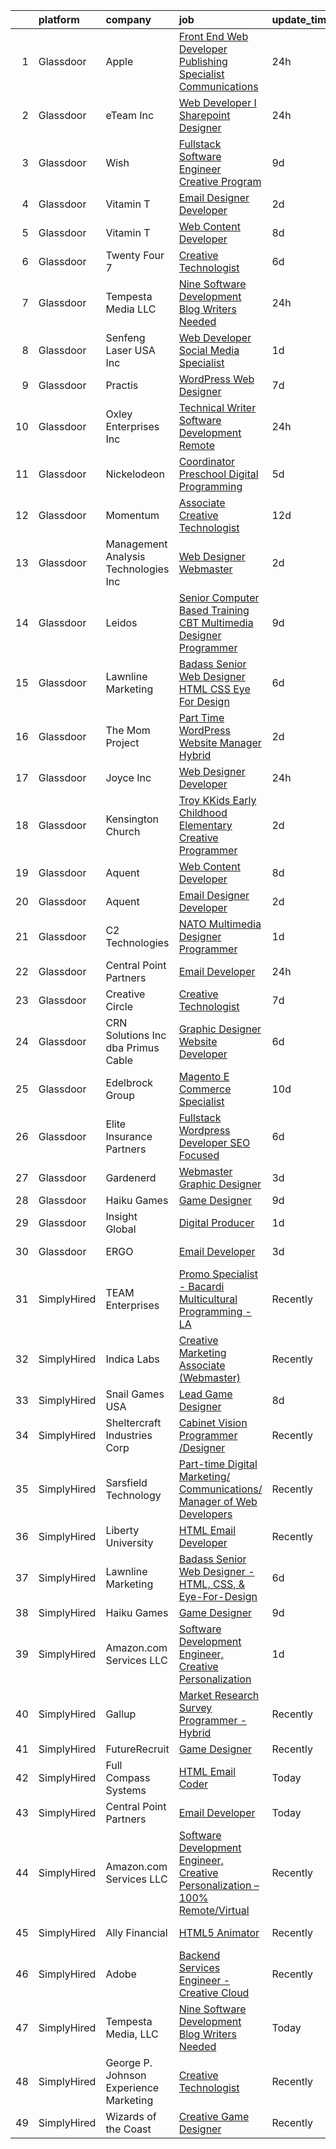 

|    | platform    | company                                | job                                                                                                                                                                                                                                                                                                                                                                                                                                                                                                                                                                                                                                                                                                                                                                                                                                                                                                                                                                                                                                                                                                     | update_time   | location          |
|---:|:------------|:---------------------------------------|:--------------------------------------------------------------------------------------------------------------------------------------------------------------------------------------------------------------------------------------------------------------------------------------------------------------------------------------------------------------------------------------------------------------------------------------------------------------------------------------------------------------------------------------------------------------------------------------------------------------------------------------------------------------------------------------------------------------------------------------------------------------------------------------------------------------------------------------------------------------------------------------------------------------------------------------------------------------------------------------------------------------------------------------------------------------------------------------------------------|:--------------|:------------------|
|  1 | Glassdoor   | Apple                                  | [Front End Web Developer Publishing Specialist  Communications](https://www.glassdoor.com/partner/jobListing.htm?pos=125&ao=1136043&s=58&guid=0000018290db6deb88ac4569a142f0c2&src=GD_JOB_AD&t=SR&vt=w&cs=1_25fca574&cb=1660287676206&jobListingId=1008066722270&jrtk=3-0-1ga8dmrghimb1801-1ga8dmrh0k6eb800-5aa976a6f7c6b571-)                                                                                                                                                                                                                                                                                                                                                                                                                                                                                                                                                                                                                                                                                                                                                                          | 24h           | Cupertino, CA     |
|  2 | Glassdoor   | eTeam Inc                              | [Web Developer I  Sharepoint Designer](https://www.glassdoor.com/partner/jobListing.htm?pos=112&ao=1110586&s=58&guid=0000018290db6deb88ac4569a142f0c2&src=GD_JOB_AD&t=SR&vt=w&ea=1&cs=1_329aa3f9&cb=1660287676204&jobListingId=1008066878548&cpc=C4A69CCDBB3B9599&jrtk=3-0-1ga8dmrghimb1801-1ga8dmrh0k6eb800-850d932022c0bcc9--6NYlbfkN0Dtmpfj98iB4C0jJJOWen3Era3IQfJzNZ4PFwBIKpo80E20bU78zJ3qEgsYTK5DSPzuclvV91SisNWEKTRqgjREJl8qL5FgOUjzi02qgR1gqdgVoYCVdoiSQWs_6sV0PbQu6hjJGDTziVQRi1HM42vBckjptE7aIC_lp1RQcBvCaDRqAl_A3ENu8PewGKQpueUrpBNZF0hJ3rygxWHAf0VTaJPDKZQbma9KQsBcdmo6YnuEkOBD5IQOeRriuQdcUZWJHntJGfCcC0GkNse2XrzGejqd6wcnbb90fDfp72R82ijQZMs4LkZ7lEA-bEEuBNil6mZt1bbDOa-olo5gmorpWC-4m9dTXNxedZyaZISkViQ4XKpsjxZmYfEzOZEBgen93d6KautuNyldPfveKnh0mJsayW_P09_MjHIKdGIMETQ2j8aDWqw1tyN_w8dMT97iJJmPMdGrF1QGOH-_4ShqADP-otSbJN9Yn9pxP3Mgo1Q7AOnhrYcfWG4CdyPYEbWxRg2anjxcfQ%3D%3D)                                                                                                                                                                                                             | 24h           | Hartford, CT      |
|  3 | Glassdoor   | Wish                                   | [Fullstack Software Engineer   Creative Program](https://www.glassdoor.com/partner/jobListing.htm?pos=127&ao=1136043&s=58&guid=0000018290db6deb88ac4569a142f0c2&src=GD_JOB_AD&t=SR&vt=w&ea=1&cs=1_34f76448&cb=1660287676206&jobListingId=1008049014158&jrtk=3-0-1ga8dmrghimb1801-1ga8dmrh0k6eb800-8c4a176534223a50-)                                                                                                                                                                                                                                                                                                                                                                                                                                                                                                                                                                                                                                                                                                                                                                                    | 9d            | San Francisco, CA |
|  4 | Glassdoor   | Vitamin T                              | [Email Designer   Developer](https://www.glassdoor.com/partner/jobListing.htm?pos=115&ao=1110586&s=58&guid=0000018290db6deb88ac4569a142f0c2&src=GD_JOB_AD&t=SR&vt=w&cs=1_b8607e8e&cb=1660287676204&jobListingId=1008063446663&cpc=32EE424DE2B657EB&jrtk=3-0-1ga8dmrghimb1801-1ga8dmrh0k6eb800-d4692659256fa42c--6NYlbfkN0DMrcEu7yrtATojKJA7cEzGQ3FdRGWLh0CZQInL4ECGI6k5tN82kdM0cJmh4vC7GggoaDpZF-uGe_M1NRG9meqqrMiqmAibSBPx91WqWCDd7pX7v9No6_bR947IRTmNSOrdi9g-FXlm5MpCL9DmphcIF52SZa-kB9RfDg1t5yECEkUYoyzssAp-EY4OJCgFRSKRFzAhUoTCg1uhbdbSPkTvennLqRphn4bnp01gFzdhYgpzYzJvfyK4oTDkJTiZoVrNihpOpJ9DBdEPRf6u-4PFFz4hKbLe9LvLwtbzMVEH8R2DPWFzbXuIvq2Ep4dq51482H72GkTlETzrgyJm5Oal_Nrr5Kf5cAjGDqaFodUPSd3I53-fon737YLSWYBILn-gIwEHsUi4i63fXKZM8OYxkGTkCa32OCga-Hmt5U9ctdITOurD_9GyKcrRbOyB8Frb-9EjEg_PszeL-COO-9dP1ca9XSxQlDbrjRYt_FnnYQ%3D%3D)                                                                                                                                                                                                                                                            | 2d            | McLean, VA        |
|  5 | Glassdoor   | Vitamin T                              | [Web Content Developer](https://www.glassdoor.com/partner/jobListing.htm?pos=117&ao=1110586&s=58&guid=0000018290db6deb88ac4569a142f0c2&src=GD_JOB_AD&t=SR&vt=w&cs=1_ccae2ba3&cb=1660287676205&jobListingId=1008050982939&cpc=2CAED5C921A5F994&jrtk=3-0-1ga8dmrghimb1801-1ga8dmrh0k6eb800-9b47c492056784e2--6NYlbfkN0DMrcEu7yrtATojKJA7cEzGQ3FdRGWLh0CZQInL4ECGI6k5tN82kdM0OKoro5eXmjo25juUC15Bn1G4cRfi3ZWomLUombBVxYksRzLeiExQ_4Fim0RwU85ePscBrQDtHdwzZP8Ab7NonE8C-l656Cy7HQTPgWnq-6cWRaaH_V60Tuf6MLDQIrZew3ZWX9AVVEttbM1ZV2qOjMlQnG-a9VUnWPcYnuzORhXCVAKOOkXhA7o_-kcI4HxspOs1jJY64wtZp5xFnIO43SOpHXKc3hUpYMzYzrEc9RPVKZsZ9EIqWRNf7UNiR06wGZL6CIKrCZ5Q_kBaHzCFi_lBR54sNYLjuTKWfv-LU2VyWLX8uT9WzUX_6TtJfIK8yJThWoYBv9WR08M7zJYjgGtXCRn5bLunJvmE8Bvndzv37Od-CMowpDdMCCtHeoSEamShRJDBwLphnURqF-QJir9hNoiM-DJQhEAjSiXsL6Y%3D)                                                                                                                                                                                                                                                                               | 8d            | Remote            |
|  6 | Glassdoor   | Twenty Four 7                          | [Creative Technologist](https://www.glassdoor.com/partner/jobListing.htm?pos=126&ao=1136043&s=58&guid=0000018290db6deb88ac4569a142f0c2&src=GD_JOB_AD&t=SR&vt=w&cs=1_b57502ae&cb=1660287676209&jobListingId=1008056543479&jrtk=3-0-1ga8dmrghimb1801-1ga8dmrh0k6eb800-2bcc77a9ca51c865-)                                                                                                                                                                                                                                                                                                                                                                                                                                                                                                                                                                                                                                                                                                                                                                                                                  | 6d            | Portland, OR      |
|  7 | Glassdoor   | Tempesta Media  LLC                    | [Nine Software Development Blog Writers Needed](https://www.glassdoor.com/partner/jobListing.htm?pos=118&ao=1136043&s=58&guid=0000018290db6deb88ac4569a142f0c2&src=GD_JOB_AD&t=SR&vt=w&ea=1&cs=1_6301fcf6&cb=1660287676205&jobListingId=1008067178713&jrtk=3-0-1ga8dmrghimb1801-1ga8dmrh0k6eb800-36d5ef8513ec303f-)                                                                                                                                                                                                                                                                                                                                                                                                                                                                                                                                                                                                                                                                                                                                                                                     | 24h           | Remote            |
|  8 | Glassdoor   | Senfeng Laser USA Inc                  | [Web Developer  Social Media Specialist](https://www.glassdoor.com/partner/jobListing.htm?pos=109&ao=1110586&s=58&guid=0000018290db6deb88ac4569a142f0c2&src=GD_JOB_AD&t=SR&vt=w&ea=1&cs=1_9529708e&cb=1660287676204&jobListingId=1008065893392&cpc=F583A5AE0DDDFE3A&jrtk=3-0-1ga8dmrghimb1801-1ga8dmrh0k6eb800-69604992de81714b--6NYlbfkN0Dx3r3E47sSe5bB3PIy1uzBZvlB7xy2NhfhZMlxQTsxrHvJuYZkuOAOjgoRd7BVRXv1JPBuLnTEAXTjdIzny84uRhYBWW5gsuyTa-cmESJdtU0feiYMuFHV_xeZpJMND3-kN4F_zgYfoa2HU7-5KnB-gjFF2CJImS-M4K3Rmndi-PIVbb19rT_tVsD8jr-0k-VCDp986I7ZF8bfcPfoB5Xwe20wBDjb0e2goD039zGGd7-wG9locLXbYl9HX7ovTCMaUu2SGjSPJZd79HqF69IcSrFLuaddWGzu4lCj-MelWLX1dPIGfrmi9YCvbidS1VkgJ_AS-CIeSA5sNuw6hy45pZ2jDGA4FL9QYiR4NywBVkZ46voTvCBuIsTynk82mz1kkjQn2YPLuM-sw62gQ-yCMQykgkzKlvle6EEK-0Su5inuSaRa2gM2YHPedxHHMggjsFdVO_hixdXPkx-xDM9RTK-x1TZT_afOhad6Mriewjdpn5nzkPOQ1orA58eDPYs%3D)                                                                                                                                                                                                                         | 1d            | Los Angeles, CA   |
|  9 | Glassdoor   | Practis                                | [WordPress Web Designer](https://www.glassdoor.com/partner/jobListing.htm?pos=104&ao=1110586&s=58&guid=0000018290db6deb88ac4569a142f0c2&src=GD_JOB_AD&t=SR&vt=w&ea=1&cs=1_f0b59350&cb=1660287676202&jobListingId=1008053236840&cpc=D7FE8E303655E3F3&jrtk=3-0-1ga8dmrghimb1801-1ga8dmrh0k6eb800-4709916196b0808f--6NYlbfkN0CPEiJEzZq4I_K6S6Q9VC1QMfIsI0INZ1UYi7vjgDL48QRk5qILklQZyI_X4mMYNn4bS8bF4pxav5LPXvgsu5g7_R9o6wXu4IwXadgRs1jeeQ1nYIflNrybwF9-AhUDNDFtZA2IYsyjXupz4RPFN_xoSt0UQG2LLce7T_DEL3XRQVLVAEUQ6yKr2cGfwoE6HzhYMMNzJnDDk4ku1IfXt7zrpqJofUGLSW-Td2InA2SCOB8EJpGMZuNzLwKessydmPm-vntBO7vSZltRTNPYcC73y8FoUdwSN8yZbdAvG59janpeZla72AZSo5oysdFNA7U_AJHQO-nBuoGUadn5oBw9oL2Mj2idiXoFJ7OEZojICqHIaK7yG6GUCv5696ezi9gOM39ncjzSm1EwqDfC8rRQYtm6v3W_WOflriYcuamqrDAUpB1kDXfHmV54DwR7NeI4UiXiRK4PxmaUZ5VzFzP5RYolvdR6pO7K-aZ7j93a7U273K_QiT6VqgwgM93f1Qc%3D)                                                                                                                                                                                                                                         | 7d            | Charlotte, NC     |
| 10 | Glassdoor   | Oxley Enterprises   Inc                | [Technical Writer   Software Development  Remote ](https://www.glassdoor.com/partner/jobListing.htm?pos=123&ao=1136043&s=58&guid=0000018290db6deb88ac4569a142f0c2&src=GD_JOB_AD&t=SR&vt=w&ea=1&cs=1_62a32215&cb=1660287676205&jobListingId=1008067381695&jrtk=3-0-1ga8dmrghimb1801-1ga8dmrh0k6eb800-9a4cec1b1d9bcbaf-)                                                                                                                                                                                                                                                                                                                                                                                                                                                                                                                                                                                                                                                                                                                                                                                  | 24h           | Remote            |
| 11 | Glassdoor   | Nickelodeon                            | [Coordinator  Preschool Digital Programming](https://www.glassdoor.com/partner/jobListing.htm?pos=128&ao=1136043&s=58&guid=0000018290db6deb88ac4569a142f0c2&src=GD_JOB_AD&t=SR&vt=w&cs=1_717c3bc9&cb=1660287676206&jobListingId=1008057416711&jrtk=3-0-1ga8dmrghimb1801-1ga8dmrh0k6eb800-7a84e58ed520c681-)                                                                                                                                                                                                                                                                                                                                                                                                                                                                                                                                                                                                                                                                                                                                                                                             | 5d            | New York, NY      |
| 12 | Glassdoor   | Momentum                               | [Associate Creative Technologist](https://www.glassdoor.com/partner/jobListing.htm?pos=121&ao=1136043&s=58&guid=0000018290db6deb88ac4569a142f0c2&src=GD_JOB_AD&t=SR&vt=w&ea=1&cs=1_7b5ec968&cb=1660287676205&jobListingId=1008039176277&jrtk=3-0-1ga8dmrghimb1801-1ga8dmrh0k6eb800-e48bf53b650c345b-)                                                                                                                                                                                                                                                                                                                                                                                                                                                                                                                                                                                                                                                                                                                                                                                                   | 12d           | Saint Louis, MO   |
| 13 | Glassdoor   | Management Analysis Technologies Inc   | [Web Designer Webmaster](https://www.glassdoor.com/partner/jobListing.htm?pos=129&ao=1136043&s=58&guid=0000018290db6deb88ac4569a142f0c2&src=GD_JOB_AD&t=SR&vt=w&ea=1&cs=1_c3fb3be5&cb=1660287676206&jobListingId=1008063093828&jrtk=3-0-1ga8dmrghimb1801-1ga8dmrh0k6eb800-845e62468806739f-)                                                                                                                                                                                                                                                                                                                                                                                                                                                                                                                                                                                                                                                                                                                                                                                                            | 2d            | Remote            |
| 14 | Glassdoor   | Leidos                                 | [Senior Computer Based Training  CBT  Multimedia Designer Programmer](https://www.glassdoor.com/partner/jobListing.htm?pos=105&ao=1110586&s=58&guid=0000018290db6deb88ac4569a142f0c2&src=GD_JOB_AD&t=SR&vt=w&cs=1_adba864e&cb=1660287676202&jobListingId=1008048615878&cpc=14D5209370AEC984&jrtk=3-0-1ga8dmrghimb1801-1ga8dmrh0k6eb800-8a67ad533d4ac665--6NYlbfkN0CZUO70VSdYKA8PR3jfrSh5ljhqJhfDt0PzQCMubt8cRihWbmqO_-Ccw6DGinMZCyK3Duz__QFktc6Us2fwMv0dMcHnSIGQwaMdpDLG_Iio0_oG7baoiBkyv1hfQu2PFyA8BbIhj13hlj6YwFWRMnpOR_oD0FtSgpVUxiBVJJVJq8zMuC_CDCG39WdxlGBRhSDGOP3pEfHVKSVHUhbNsd7JOMxwrapuIHlBEJE2C92syhyIfJkrCtj7KqDT8LKlQ3HkKWD5Mwl6JLsbEf-5cIK4UIklFx8AylFeXqI7BmfxNxbzCNMg8RHcmt0-dS5C26jeUAL0VM2p_8e66AipxLwziAhCXL-PFME1ObS0NpOoHRmKF291uxTluxh3g2ZjokiIGmFWAaiyZlydHMGTbGH1VhbUcfM3yePFmh_La60TId8VmAbhDq3WtKphf-2OhH7tpYpWv2onCNVy6wng0OB09kNH5q44ZsGrV-_6tsa6x_l9yLThMgtGFlMT8tQ87lDvm6l4F9UI_AxAiyGIaWSu5LU6gYGoymr0Ta6S_xXvHV-D9sveV8DLNmcNq1b87RbYvpI7JQfD0SL7kisRPtNOeXE5BGe6tBtUXPS8Iq-F4zpLzNPaPa7c3-MwcQvd1OVpRY0z3OavaFHitsIgIGpVlvYQEELllZ3IT6vWFoHETYrn9D8eYA6DmBqxAtmXY_M%3D) | 9d            | Reston, VA        |
| 15 | Glassdoor   | Lawnline Marketing                     | [Badass Senior Web Designer   HTML  CSS    Eye For Design](https://www.glassdoor.com/partner/jobListing.htm?pos=103&ao=1110586&s=58&guid=0000018290db6deb88ac4569a142f0c2&src=GD_JOB_AD&t=SR&vt=w&ea=1&cs=1_22b5a67e&cb=1660287676202&jobListingId=1008055504986&cpc=BD04BF404FBE42C1&jrtk=3-0-1ga8dmrghimb1801-1ga8dmrh0k6eb800-beedf142bd72e7de--6NYlbfkN0CSgGTbSPgM0xpgWRkp5SRTexU57Zk_6_bZ18eqb9d2QO3Vmky-PrbzlYQ3wGCUptXUfPF7-NvXvZza9mYbdOcC6hgF7vA05YeNAP8nMcVd58MykOY1Zk4RxVsqD3Cp2FwbNOg3AV1XBaQTSUh3o4BlE9wTEcD8xsSEjjOE_ZXOtqi538Vgseyj7N2bcGRZB4Wt7zOXW_7PQrQAUkY4qorEqWgLSVWeCpFkjNasqVPU9hQbgu2i2L4_yPAZ7U6fqMQsnYoZrwH1y23AfI-GiWuZf_L3lBukbmb_lRaa2ikiN1_Q1BNzwojoHvU-MoThFVcn0Rie1n9TplUboneBarq1le7fIOUBchq9D_6rUQRQdXTN07kAuGopdZd3Ma84dvMD26Gc80GOKWlsBpEHQSvq61SF5BuyxfbduxoP1tCoFf6n_rjFzPCcqLxE5TEM_D5pLfUKTImuCPoT4WtrqE5II_f6UOszg9pW2IGXv8a9J57OFg7nFfBRJ_YtsQwy9rQJNCahUKAIKbPYljxcNpzEQGyPpjMY0z0aR2WSfjD0cg%3D%3D)                                                                                                                                                         | 6d            | Tampa, FL         |
| 16 | Glassdoor   | The Mom Project                        | [Part Time WordPress Website Manager  Hybrid ](https://www.glassdoor.com/partner/jobListing.htm?pos=113&ao=1110586&s=58&guid=0000018290db6deb88ac4569a142f0c2&src=GD_JOB_AD&t=SR&vt=w&cs=1_754d668b&cb=1660287676204&jobListingId=1008063735996&cpc=149B3D5996025BBA&jrtk=3-0-1ga8dmrghimb1801-1ga8dmrh0k6eb800-51526ddf96e05bc0--6NYlbfkN0BDp_epf89aHDQhKpPegNJQ_ldQpEFZQsM9OcONMGxWx6pU56EKHF58QjVdAUvn2gU2f5yzB9930gsr5Zr_xze-1fALJfcr5vluw9pBvd9gRwHbYBFcpw_bYZ-hFABK_akEAEhbg5zY0I8IHsog4-8nbFNe_EVeY-Q1xLHdvL48WHP-wpejyWF1a2zJQOHyWYIKje-PiGFZe9CbzcaT6Ps68Fz8UhQnWe604k3Ef0mJlKA8SKuQDPUDlrQ01PKPDjVF8_UkqamNcxO-LAEq1DH1inRNUXNYZTB-cRPXJaZT-e-g4gDjdMNlDSfghXoPy4sKj2-mUx29ExaY4t5k_8NnIB5I-_dmj-mRB3xxCD3SI6kO9hfeI9oZxJr3164PZCb8Cd-yfhGlPmRQzo0sMsvAALiUdb6W4LYwiVshsJqB22MSxbjRAcjwqiq_UptQ5-5NKG_OjZAIrYxiYBZyCYfmo9KxdBXJZsp-7Ymzyzzn_M2oHTZi1nm1J9gCWuMZi3LAKMIVJZwDzSQSmkYtHo90Nh3DHqZ1euT0J3juzC0J2vc4mUI686o34M17u0EeDow-l-WNx_n8Jg%3D%3D)                                                                                                                                          | 2d            | Dublin, OH        |
| 17 | Glassdoor   | Joyce  Inc                             | [Web Designer Developer](https://www.glassdoor.com/partner/jobListing.htm?pos=110&ao=1110586&s=58&guid=0000018290db6deb88ac4569a142f0c2&src=GD_JOB_AD&t=SR&vt=w&ea=1&cs=1_de4a7c7b&cb=1660287676204&jobListingId=1008067001313&cpc=1FDE87803EF93CD3&jrtk=3-0-1ga8dmrghimb1801-1ga8dmrh0k6eb800-0808452861b2c58f--6NYlbfkN0Bd-kcuCQtFSZaFOpNra10QcN4twG3O5kNaxw30qdscHvBfYwwSa5GmMdPyP8QE6nGOfWwoY_1AmoA8VgAJ6Er8qBxw7QX8yd33JOFdofVfwyOzL81LDE4BaQkTu1pS48yJ3cdwzEyXCcKmOw1qy6_GaqQYCuYHoOC5xSTBzAlRrHI8ZX8tiAZsUoLnJV15DiqHNtMuEU0Zcb1KpxSZShez5og-BlxmFDgoe1snzHITPoj9crq6UzsBUIogYuPBbHES6d7aFylDooO6VltJjoZA0tCgejPNF41S_K7dt8h0ViuZpDS4guDBIus0NpO_F96kZ6bZCq2xCgpRRVxzcQQoEljrrFcOkq9cv_Es_rdLnssJ-BktKZXt9DTE6JmqGsvy3ZsuP3IIAKSeSgf1MdKxHi5uJaACvk37veiZKRpEB7Fd0NXgeJ8hN8Mh14cByY3qhd08RgKHEW77uZJVcBwFsU1mzQ2D6PI9_I2l2I5KhvhebV61eNlgayTChx6b2n4%3D)                                                                                                                                                                                                                                         | 24h           | Pittsburgh, PA    |
| 18 | Glassdoor   | Kensington Church                      | [Troy KKids Early Childhood Elementary Creative Programmer](https://www.glassdoor.com/partner/jobListing.htm?pos=122&ao=1136043&s=58&guid=0000018290db6deb88ac4569a142f0c2&src=GD_JOB_AD&t=SR&vt=w&cs=1_94547591&cb=1660287676205&jobListingId=1008062246733&jrtk=3-0-1ga8dmrghimb1801-1ga8dmrh0k6eb800-1005ba35ed0e756c-)                                                                                                                                                                                                                                                                                                                                                                                                                                                                                                                                                                                                                                                                                                                                                                              | 2d            | Troy, MI          |
| 19 | Glassdoor   | Aquent                                 | [Web Content Developer](https://www.glassdoor.com/partner/jobListing.htm?pos=116&ao=1110586&s=58&guid=0000018290db6deb88ac4569a142f0c2&src=GD_JOB_AD&t=SR&vt=w&cs=1_80172d0e&cb=1660287676205&jobListingId=1008051207584&cpc=654405A9B1E0A9F5&jrtk=3-0-1ga8dmrghimb1801-1ga8dmrh0k6eb800-e08a8f8f348d910f--6NYlbfkN0DMrcEu7yrtATojKJA7cEzGQ3FdRGWLh0CZQInL4ECGI9gD0Wolx9R2EDT7B77c2cRSY10wi-ePXNheSG7gDjxa5FNCFbNmEIeasKKYA0ugIgJ5M5hiwxoAqjcchqTo84j-mAea4vEC6WHXpYSprIu2IMoIXs7a8Uf5aMXHaokhYfu3z6As9NlfKsKKdg1YBMInUTPQg5DDRl9NkRrOA84WOhLEblloXpZx818QSy34j4kg6YLW-Eg269oV4hC4iiCvuAgy4-r2lDMjegA45W8zxy4ujzFRwLnrBhnkBw9T4SOlVtvTLjQxkGvY5-xqzf5061O7ptgB8HCkikx54x4LkhkCufhV8Ls2d9WbwaT_GLqnChRxBRN3AA0PQmjdjntSjENp2AvQp8LUEC7QwQvYq1LMmY4DesOj6hzX0m_REZDorcuhDCNvytfttlceVBVXnlW8qr3opWCB2DL79IB8)                                                                                                                                                                                                                                                                                             | 8d            | Remote            |
| 20 | Glassdoor   | Aquent                                 | [Email Designer   Developer](https://www.glassdoor.com/partner/jobListing.htm?pos=111&ao=1110586&s=58&guid=0000018290db6deb88ac4569a142f0c2&src=GD_JOB_AD&t=SR&vt=w&cs=1_7b5ed7e8&cb=1660287676204&jobListingId=1008063506203&cpc=56C4EA4A1A191A49&jrtk=3-0-1ga8dmrghimb1801-1ga8dmrh0k6eb800-81f66ac0617ac308--6NYlbfkN0DMrcEu7yrtATojKJA7cEzGQ3FdRGWLh0CZQInL4ECGI9gD0Wolx9R2v-Aex0-GK07CFRXuAyVUqqDdWqgnAY3f8fv_frR8awgIXiu3YXjZJb5Frrci7jPiqg__1ogudDJ5yzLZW31j0btrCAm0bBUqxkfuA6zQI6q7AH0oojmb_C1yw48U_ewYBUNbeFXsec8Zycz4Pgds4HHpcd5AhcRLir6YE4Fh_Dgqfpl3dRI83Y8gKbdp1Pk2BB1JbABaFZCpZKKomKha6gb7yX6rHR5Fd-Ux1_tBhGcG2R3DcafPG3yQplUu7__2VlMgcQnXcvvGHbaYJkyOE86i43Kuk8E7XURYuC22fdzvCDygLwJAGr_ua3_qHU0cDyYHPXXXaERcHbRNhIt77iUyB12DulpgnKcxWaqZYD5xpNny-PTeRlr0NiFS4qSiH5Cs49GQA_5hU_56C075nMnYdfKUJccN)                                                                                                                                                                                                                                                                                        | 2d            | McLean, VA        |
| 21 | Glassdoor   | C2 Technologies                        | [NATO Multimedia Designer Programmer](https://www.glassdoor.com/partner/jobListing.htm?pos=130&ao=1136043&s=58&guid=0000018290db6deb88ac4569a142f0c2&src=GD_JOB_AD&t=SR&vt=w&ea=1&cs=1_a6115be3&cb=1660287676206&jobListingId=1008065904405&jrtk=3-0-1ga8dmrghimb1801-1ga8dmrh0k6eb800-e0c6ddb3e6161564-)                                                                                                                                                                                                                                                                                                                                                                                                                                                                                                                                                                                                                                                                                                                                                                                               | 1d            | Norfolk, VA       |
| 22 | Glassdoor   | Central Point Partners                 | [Email Developer](https://www.glassdoor.com/partner/jobListing.htm?pos=102&ao=1110586&s=58&guid=0000018290db6deb88ac4569a142f0c2&src=GD_JOB_AD&t=SR&vt=w&ea=1&cs=1_dff268d1&cb=1660287676201&jobListingId=1008067578329&cpc=967BF0C4231BAF98&jrtk=3-0-1ga8dmrghimb1801-1ga8dmrh0k6eb800-cb5c37b57506c4cb--6NYlbfkN0C7S9erXqx7onWRBVnfrkvHoJft5r7GnmLgqRoqw23W0bmUO9QnFCocfBJGWZ-Rd9YnbfUBmpfNI6OE7OPMoaTy3bobSAbokAPXx8v1lUgu71Zikzzx4NIe4GEjkFHey5E1PI9OoujalNZzWJzyFtcU84eN5DfTPtvWR2xCV4brYYimaBxJCYXT_SgI8dM4pWDIR8NyxUgiyF4Qo2v3f-TjBp73eiOWd3xvYVsarxvliNQb8zeL9lhfxV0xhDGiFvyQ4mqHvlQl4YlOrTMaBC_S54AM95HRipu0n8yomQ8kAPp1z-BlFgOerv8DEAJnxpdi2pcCoxsEgu3052O29Cj8S_-nfBuglcEQGlm5DbWzyY1H-fgZIyXiF_GyGwyAIMYK2JooE5Z4aSoy3wfFhYvFJ_bLLQmfWfsdftnEO7bImSHuvV39Q6-QWV8IITGw_IcRA468mCWrZxO1hm6rwblN2sCtdcEG9wRzExz7iUwXFOh4dRVNz1ssco1HrtAK6dJNunSmBnUPH8SLXUm5YcWuubOkUTRmCok%3D)                                                                                                                                                                                                                | 24h           | Charlotte, NC     |
| 23 | Glassdoor   | Creative Circle                        | [Creative Technologist](https://www.glassdoor.com/partner/jobListing.htm?pos=106&ao=1110586&s=58&guid=0000018290db6deb88ac4569a142f0c2&src=GD_JOB_AD&t=SR&vt=w&cs=1_3bd6b140&cb=1660287676202&jobListingId=1008052746547&cpc=F5E96E35A1725171&jrtk=3-0-1ga8dmrghimb1801-1ga8dmrh0k6eb800-b74225bc8c59c95e--6NYlbfkN0BPwlZa85gbT4Q3XYQoU_uQn0Qmw9zd_9UNfmcwtqAVud1yvyq1Z4UAlx1bxhDUi3LksnLBypyz1ki1AYlpqBEOtzLCLCRpEUWiYZAxQp35ZwbGwGgfIipNjYJRWVKtqW2P6n0tnODntoOzONS9wOCfDiQdRQlv6VB3BbCCzTOWuEIbZiCJPkJtcs4jcbc8Nnf0hC7L2whROXaMeLYsWtAsnYo8A44kSYG3riQfkQbJvuzLFez2UrHX_viXJ_dFHrCVLb3fQKFPgWEfegUu-bltRsyVaCFy5nowt1LRZ2s2349TpSYvrUnBpHXXZf0Ge3lVmJXJFN2szs1MlTWBV-PJaJvnpHegolSSegq3ykAcJ_XsYOB0_2wimOiL46tMRCJ9tI10rpiFbw5dJ6DsEW5-bHpttFGwrxoT-lFoCxz2eKUG_og2kO3P6vbbHZ6sj0qPDXi2RGomLop7S7Q6wuvZzCFpiwJrjbk9rQcddp9laeNVxnYJnOu5INnASuizN2a2Ph_Me5wEFg%3D%3D)                                                                                                                                                                                                                                 | 7d            | Seattle, WA       |
| 24 | Glassdoor   | CRN Solutions Inc   dba Primus Cable   | [Graphic Designer   Website Developer](https://www.glassdoor.com/partner/jobListing.htm?pos=108&ao=1110586&s=58&guid=0000018290db6deb88ac4569a142f0c2&src=GD_JOB_AD&t=SR&vt=w&ea=1&cs=1_97e318d8&cb=1660287676202&jobListingId=1008056080475&cpc=F793441F64F6F721&jrtk=3-0-1ga8dmrghimb1801-1ga8dmrh0k6eb800-973e989f4417f753--6NYlbfkN0D5TrYptuxfAGGY-xyw_cZcYoKArTSbIFk24Z4F8mcy7RpumEUPQ98v5su64To6qgV5eDU1_1WPD5bBATlsZVrDRiIGNWZcwHNqZ7vumuuoGUezQTzJp-nE2ur4DoNDQ_ICv5-FXY1CP1JdBLpJkVkiy-3S_vSR4w4vjAcdJaK3rzxfRrLG5ZHqG6T8kdIsdm-jXutSX4NDM_Zdgia-atDWie_1EJRqZhA88WAGKn5H_eVj6JPAEzxjFQ7i09sFY8tYmjNyFAa7CTd-Qx0qqvm8SkCW1VJzoP8FcPr8-2yZgppFd1UL4h1ZCb4Y1q030j50Rme5lttjr0TToIbVANEoHSC5A2SMiskHORocLjSR5LyxDPnd36xJKi1qX-z1h64OQQBvl8nlV1VnLfp2StbFZJP-bX7M0SNOLzWB2yDHYtWazrCAdUcOdO6jh9CbC5chXD_K9wYTk--DtyR9ZTuU-rKRkfTIqdiDvsTodui5CAo91v0EIPE_t3Lg-58kxm7jsMYppeZuFSFJtNuzbi7v)                                                                                                                                                                                                         | 6d            | Lake Elsinore, CA |
| 25 | Glassdoor   | Edelbrock Group                        | [Magento E Commerce Specialist](https://www.glassdoor.com/partner/jobListing.htm?pos=101&ao=1110586&s=58&guid=0000018290db6deb88ac4569a142f0c2&src=GD_JOB_AD&t=SR&vt=w&ea=1&cs=1_df5e33f0&cb=1660287676201&jobListingId=1008044867480&cpc=24BF2F2386F532EA&jrtk=3-0-1ga8dmrghimb1801-1ga8dmrh0k6eb800-ea83f2a0ce35e4ca--6NYlbfkN0CNWKcFfkGQQ-uLv54dHoXg_p6I5maePpCPJ9vPczN4TffduP7049ZLglMHpREsBE2ibKA4D83X_EtFfifXnHWl0h7cIXYEk9My9KfqwIljjIuGAdW57rnSDGEiW84VCH_uXRlq3HmhYNhhAcmUOkSNJJ9GFwda-sUSLhaybITUhr5BGLEK1Ct-61BpK5f5yoFWfXq3ZJw6VMOGa-WviXtYwUIoOLyRcxY0wNib7DApSPqjaUbE7GcsqK8iAO-Ux9xFkEhw_ojF3z2JGm-oLh4QswdWt4jklzaSoBp6QhJpqYJXUS_cX9vvUgiK97RegTnMtX24DSKml-gXJUi6kQD2UEDRum89RNEAgYC4GCh-nKrhrejiGuk4oE40kReWiG3iQEWFyulkCyiM2vIzwIQDxdxKgnyXAa5JvUrJ812T1VKa2Q0QIefbpbPanZ97A1m8d_XWqpef9MtGVuGHL67W3i-ZH4UGyaX9UZJ-52HZ0ctWaHwL995cXVR8T3MaUyg9HCjpcma5HdlJ4ZOn1er_)                                                                                                                                                                                                                | 10d           | Remote            |
| 26 | Glassdoor   | Elite Insurance Partners               | [Fullstack Wordpress Developer   SEO Focused ](https://www.glassdoor.com/partner/jobListing.htm?pos=107&ao=1110586&s=58&guid=0000018290db6deb88ac4569a142f0c2&src=GD_JOB_AD&t=SR&vt=w&ea=1&cs=1_98b490ae&cb=1660287676202&jobListingId=1008055598968&cpc=18C9CE28155C17C5&jrtk=3-0-1ga8dmrghimb1801-1ga8dmrh0k6eb800-dc7ce6ec7933ee83--6NYlbfkN0B4jp5mfsiLEiFpPCxOna81i2z6rJx9ZIZWhVZJ6SFnYaUFhWEbiLq-ux6tGBiZBM229QLC6LaZlUMaH7Otj20uzez9fk48_h2cperLyLt1Is5YxnDWXXJ7SF6ow_bDKsszPYTbevNoo_O5DsPMWLi85_uf1EDKAWVat1kr8kNwkWDAf7LqdTrCThLGoyKh51pL-w59rVLl9dIlX5PX0Jm2NT5amowZPQlLdLomcewtZ6rve6jGdswmIHqJNGFUxTKTExG6ci9jr9GQpc5vbhDNfE3HYJi35DK_dqAEYlCGCgOVdPaAdNhK6Ahn7M4gR84b4C4SAPmlDWRdh_1Fr-F_aopfsd2GsnNkJm0Ca8lZMOB_f8DC8l5Y278-vQ16atq0_8frWiYCVNfgGKwR1UqySPOivlCP6TgLRb8TbbsvvcEBDB-scOBNP7Y5bxQSKCJ8kYNkkRJC2WVWg6HV3L1RbZ9JNXswZecyrNldrvGoukJhb0b0wXUbNssSLzB6PNTFJyIPUZEAneX-pqqkHH2ps43T9SFbL2Q%3D)                                                                                                                                                                                   | 6d            | Remote            |
| 27 | Glassdoor   | Gardenerd                              | [Webmaster Graphic Designer](https://www.glassdoor.com/partner/jobListing.htm?pos=119&ao=1136043&s=58&guid=0000018290db6deb88ac4569a142f0c2&src=GD_JOB_AD&t=SR&vt=w&ea=1&cs=1_a77bd463&cb=1660287676205&jobListingId=1008061015009&jrtk=3-0-1ga8dmrghimb1801-1ga8dmrh0k6eb800-ca8b777f19273b1a-)                                                                                                                                                                                                                                                                                                                                                                                                                                                                                                                                                                                                                                                                                                                                                                                                        | 3d            | Remote            |
| 28 | Glassdoor   | Haiku Games                            | [Game Designer](https://www.glassdoor.com/partner/jobListing.htm?pos=124&ao=1136043&s=58&guid=0000018290db6deb88ac4569a142f0c2&src=GD_JOB_AD&t=SR&vt=w&ea=1&cs=1_d089f9be&cb=1660287676206&jobListingId=1008048307440&jrtk=3-0-1ga8dmrghimb1801-1ga8dmrh0k6eb800-4a3aa3a02d2f231a-)                                                                                                                                                                                                                                                                                                                                                                                                                                                                                                                                                                                                                                                                                                                                                                                                                     | 9d            | Remote            |
| 29 | Glassdoor   | Insight Global                         | [Digital Producer](https://www.glassdoor.com/partner/jobListing.htm?pos=114&ao=1110586&s=58&guid=0000018290db6deb88ac4569a142f0c2&src=GD_JOB_AD&t=SR&vt=w&ea=1&cs=1_f9e39ea6&cb=1660287676205&jobListingId=1008065149249&cpc=F41FEAB56D215062&jrtk=3-0-1ga8dmrghimb1801-1ga8dmrh0k6eb800-ce36b141f22d5496--6NYlbfkN0BKkHZu3wF05EeDimN_p6sYpKCMArvwa95YdH7UpkaBCoSUOkIYlUzf1Pb6Z78DI6NYp2c0EUd8Ub1ij7G3-6hHgT95PpZlrvnSOmuCMoxs5mGj0ULylIxlUCYDvYCS7-VDtSZ8EK7aglIsVCwREydsrprgivbk1Ig5oV5zQSXie93MTMf-6FiZL7e-tgMjNVEWLBjXexWkSPOHy1prQdUasEZjpdKNQW9IIwBqY4T12dTF7lUHZqtp3GwyUX2epC-jzkPdv_YbrGLfxuKCZuuz3R8YyR52l-wRW0fmDRnahMyyQK3zGuOELpjOBu5WIZPCWQKgq2T6u5Ac_3WZ6W1LoIoAz-l1TFNAep-h5M1VQE28w34BMhHHBi9Bxya0DWorEHcyug0GqEkxGWyhbl0WBWq4hZ1U6p73ev8UYAV_5mBU3HnRj4hhMxWFwyyD_RY8oMiTQbnylNJINCpWxM91kHvvgDpqjSyocok6cAE6Bt1_vjEn38_zmGfdI9IFwp-Ezvjbr0ND1g%3D%3D)                                                                                                                                                                                                                                 | 1d            | Remote            |
| 30 | Glassdoor   | ERGO                                   | [Email Developer](https://www.glassdoor.com/partner/jobListing.htm?pos=120&ao=1136043&s=58&guid=0000018290db6deb88ac4569a142f0c2&src=GD_JOB_AD&t=SR&vt=w&ea=1&cs=1_6b346a12&cb=1660287676205&jobListingId=1008060746038&jrtk=3-0-1ga8dmrghimb1801-1ga8dmrh0k6eb800-e4d72efbf2b86f65-)                                                                                                                                                                                                                                                                                                                                                                                                                                                                                                                                                                                                                                                                                                                                                                                                                   | 3d            | New York, NY      |
| 31 | SimplyHired | TEAM Enterprises                       | [Promo Specialist - Bacardi Multicultural Programming - LA](https://www.simplyhired.com/job/QbunTeKSLvQDlGPif6y8v_KSF8ci5DsZtiKta3wskeKBoofX_I5W4w?q=creative+programmer)                                                                                                                                                                                                                                                                                                                                                                                                                                                                                                                                                                                                                                                                                                                                                                                                                                                                                                                               | Recently      | Los Angeles, CA   |
| 32 | SimplyHired | Indica Labs                            | [Creative Marketing Associate (Webmaster)](https://www.simplyhired.com/job/CiOYg9ZwXWnfAfWFYgpeXNQ65sUJYFSHCYI9aKhasdAuHPtez9K0_g?q=creative+programmer)                                                                                                                                                                                                                                                                                                                                                                                                                                                                                                                                                                                                                                                                                                                                                                                                                                                                                                                                                | Recently      | Albuquerque, NM   |
| 33 | SimplyHired | Snail Games USA                        | [Lead Game Designer](https://www.simplyhired.com/job/jZDrP-56JlyGIVlzzq6O7oZciCZatuuuAL4Ngw9zeS7vzEX0jtEshA?q=creative+programmer)                                                                                                                                                                                                                                                                                                                                                                                                                                                                                                                                                                                                                                                                                                                                                                                                                                                                                                                                                                      | 8d            | Remote            |
| 34 | SimplyHired | Sheltercraft Industries Corp           | [Cabinet Vision Programmer /Designer](https://www.simplyhired.com/job/AjW9o-qqSUolvfq8unfSpXYKQn61J4QRPaDMAQKVi82gs8CF9CFYjg?q=creative+programmer)                                                                                                                                                                                                                                                                                                                                                                                                                                                                                                                                                                                                                                                                                                                                                                                                                                                                                                                                                     | Recently      | Remote            |
| 35 | SimplyHired | Sarsfield Technology                   | [Part-time Digital Marketing/ Communications/ Manager of Web Developers](https://www.simplyhired.com/job/macHK6dkeEfQn7hPYSxYcVYl8ceCtRP3O8HbIY1wHx7dXf80-SWHvw?q=creative+programmer)                                                                                                                                                                                                                                                                                                                                                                                                                                                                                                                                                                                                                                                                                                                                                                                                                                                                                                                  | Recently      | Remote            |
| 36 | SimplyHired | Liberty University                     | [HTML Email Developer](https://www.simplyhired.com/job/eiuqa-nYZj4HuvTLRRJ7baHagOVr6te1yaP0tpWemQUOxM68dGFAMQ?q=creative+programmer)                                                                                                                                                                                                                                                                                                                                                                                                                                                                                                                                                                                                                                                                                                                                                                                                                                                                                                                                                                    | Recently      | Remote            |
| 37 | SimplyHired | Lawnline Marketing                     | [Badass Senior Web Designer - HTML, CSS, & Eye-For-Design](https://www.simplyhired.com/job/vZk3XCC-_WoiQfARchzD0_LGSzuHdMNvQanLapgml8BUKgeVOzt5pw?q=creative+programmer)                                                                                                                                                                                                                                                                                                                                                                                                                                                                                                                                                                                                                                                                                                                                                                                                                                                                                                                                | 6d            | Tampa, FL         |
| 38 | SimplyHired | Haiku Games                            | [Game Designer](https://www.simplyhired.com/job/xffyCsEzF-XyyWYre6uHiVJyQ-BIqL8g02mOWaC-TpR68bmLsAzrhQ?q=creative+programmer)                                                                                                                                                                                                                                                                                                                                                                                                                                                                                                                                                                                                                                                                                                                                                                                                                                                                                                                                                                           | 9d            | Remote            |
| 39 | SimplyHired | Amazon.com Services LLC                | [Software Development Engineer, Creative Personalization](https://www.simplyhired.com/job/Yw2dvuz10Ke0sUluZUGXiCDCDww00rDsly2262LACgYfrb9x2lbJlw?q=creative+programmer)                                                                                                                                                                                                                                                                                                                                                                                                                                                                                                                                                                                                                                                                                                                                                                                                                                                                                                                                 | 1d            | Sunnyvale, CA     |
| 40 | SimplyHired | Gallup                                 | [Market Research Survey Programmer - Hybrid](https://www.simplyhired.com/job/cW_b2ri3Y61T2AWAmL7AcmswYMCSxwD4RBa-u4YHPtimfX9YZwfrIQ?q=creative+programmer)                                                                                                                                                                                                                                                                                                                                                                                                                                                                                                                                                                                                                                                                                                                                                                                                                                                                                                                                              | Recently      | Omaha, NE         |
| 41 | SimplyHired | FutureRecruit                          | [Game Designer](https://www.simplyhired.com/job/v-qFjBsGwOAPQZTVGsbuJfAkj9fD6uwygef5quJQul7zQ--9C0S2Eg?q=creative+programmer)                                                                                                                                                                                                                                                                                                                                                                                                                                                                                                                                                                                                                                                                                                                                                                                                                                                                                                                                                                           | Recently      | Arlington, TX     |
| 42 | SimplyHired | Full Compass Systems                   | [HTML Email Coder](https://www.simplyhired.com/job/eWbJONBKSxo8fJ-VZD0t7WyAcm5d9smFnCuxChoCPWw-yylynn5knA?q=creative+programmer)                                                                                                                                                                                                                                                                                                                                                                                                                                                                                                                                                                                                                                                                                                                                                                                                                                                                                                                                                                        | Today         | Verona, WI        |
| 43 | SimplyHired | Central Point Partners                 | [Email Developer](https://www.simplyhired.com/job/ViwTCvxRnRxX8Z7l0gdrRT6T5IqHmdhWcJeUbGU9CkT8AchWYkDvJQ?q=creative+programmer)                                                                                                                                                                                                                                                                                                                                                                                                                                                                                                                                                                                                                                                                                                                                                                                                                                                                                                                                                                         | Today         | Charlotte, NC     |
| 44 | SimplyHired | Amazon.com Services LLC                | [Software Development Engineer, Creative Personalization – 100% Remote/Virtual](https://www.simplyhired.com/job/gdDy5yOnIBoKGIBXVsUuwYxvaeJ8hsoIc484IsmcNzEfmcxq5x7Clw?q=creative+programmer)                                                                                                                                                                                                                                                                                                                                                                                                                                                                                                                                                                                                                                                                                                                                                                                                                                                                                                           | Recently      | Remote            |
| 45 | SimplyHired | Ally Financial                         | [HTML5 Animator](https://www.simplyhired.com/job/nALAXYnSAULwPR4KKgCZeqMUxMlWYaSjM_gmb7Oh6XqDXaVFXYnmZg?q=creative+programmer)                                                                                                                                                                                                                                                                                                                                                                                                                                                                                                                                                                                                                                                                                                                                                                                                                                                                                                                                                                          | Recently      | Charlotte, NC     |
| 46 | SimplyHired | Adobe                                  | [Backend Services Engineer - Creative Cloud](https://www.simplyhired.com/job/e1yju9o6oKfYmaLOctRv96KERI5UJamMxVUcYFAr4jT7WXo2xdqNgA?q=creative+programmer)                                                                                                                                                                                                                                                                                                                                                                                                                                                                                                                                                                                                                                                                                                                                                                                                                                                                                                                                              | Recently      | San Jose, CA      |
| 47 | SimplyHired | Tempesta Media, LLC                    | [Nine Software Development Blog Writers Needed](https://www.simplyhired.com/job/KiUcCHvCwlRkjCnqM25N9qJ96M2CXy2SkSHH8F0GuJxFNn49BIbbSQ?q=creative+programmer)                                                                                                                                                                                                                                                                                                                                                                                                                                                                                                                                                                                                                                                                                                                                                                                                                                                                                                                                           | Today         | Remote            |
| 48 | SimplyHired | George P. Johnson Experience Marketing | [Creative Technologist](https://www.simplyhired.com/job/X8yVov9aKQcnZfj5dHgeC53AnCX_OFkaPB8wd4BbpnddN5BPBgRckg?q=creative+programmer)                                                                                                                                                                                                                                                                                                                                                                                                                                                                                                                                                                                                                                                                                                                                                                                                                                                                                                                                                                   | Recently      | San Francisco, CA |
| 49 | SimplyHired | Wizards of the Coast                   | [Creative Game Designer](https://www.simplyhired.com/job/3U5NPAcld9zZ3VOc-NItCD-NzNvgqaZqPjmcmGZRZsaeN5WygOP2eA?q=creative+programmer)                                                                                                                                                                                                                                                                                                                                                                                                                                                                                                                                                                                                                                                                                                                                                                                                                                                                                                                                                                  | Recently      | Renton, WA        |